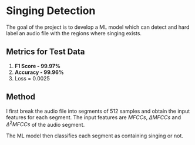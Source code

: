 # Singing Detection
The goal of the project is to develop a ML model which can detect and hard label an audio file with the regions where singing exists.

## Metrics for Test Data

1. **F1 Score - 99.97%** 
2. **Accuracy - 99.96%**
3. Loss = 0.0025


## Method

I first break the audio file into segments of 512 samples and obtain the input features for each segment. The input features are $MFCCs$, $ΔMFCCs$ and $Δ^2 MFCCs$ of the audio segment.

The ML model then classifies each segment as containing singing or not.



